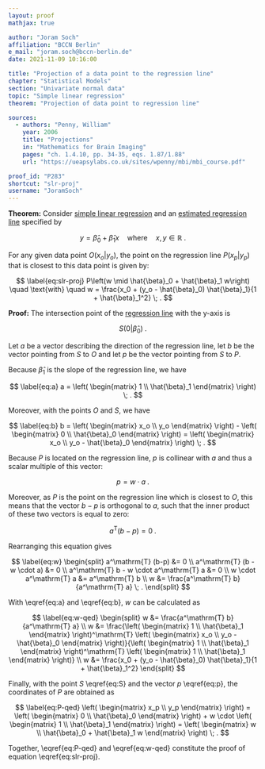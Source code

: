```yaml
---
layout: proof
mathjax: true

author: "Joram Soch"
affiliation: "BCCN Berlin"
e_mail: "joram.soch@bccn-berlin.de"
date: 2021-11-09 10:16:00

title: "Projection of a data point to the regression line"
chapter: "Statistical Models"
section: "Univariate normal data"
topic: "Simple linear regression"
theorem: "Projection of data point to regression line"

sources:
  - authors: "Penny, William"
    year: 2006
    title: "Projections"
    in: "Mathematics for Brain Imaging"
    pages: "ch. 1.4.10, pp. 34-35, eqs. 1.87/1.88"
    url: "https://ueapsylabs.co.uk/sites/wpenny/mbi/mbi_course.pdf"

proof_id: "P283"
shortcut: "slr-proj"
username: "JoramSoch"
---
```



**Theorem:** Consider [simple linear regression](/D/slr) and an [estimated regression line](/D/regline) specified by

$$ \label{eq:slr-regline}
y = \hat{\beta}_0 + \hat{\beta}_1 x \quad \text{where} \quad x,y \in \mathbb{R} \; .
$$

For any given data point $O(x_o \vert y_o)$, the point on the regression line $P(x_p \vert y_p)$ that is closest to this data point is given by:

$$ \label{eq:slr-proj}
P\left(w \mid \hat{\beta}_0 + \hat{\beta}_1 w\right) \quad \text{with} \quad w = \frac{x_0 + (y_o - \hat{\beta}_0) \hat{\beta}_1}{1 + \hat{\beta}_1^2} \; .
$$


**Proof:** The intersection point of the [regression line](/D/regline) with the y-axis is

$$ \label{eq:S}
S(0 \vert \hat{\beta}_0) \; .
$$

Let $a$ be a vector describing the direction of the regression line, let $b$ be the vector pointing from $S$ to $O$ and let $p$ be the vector pointing from $S$ to $P$.

Because $\hat{\beta}_1$ is the slope of the regression line, we have

$$ \label{eq:a}
a = \left( \begin{matrix} 1 \\ \hat{\beta}_1 \end{matrix} \right) \; .
$$

Moreover, with the points $O$ and $S$, we have

$$ \label{eq:b}
b = \left( \begin{matrix} x_o \\ y_o \end{matrix} \right) - \left( \begin{matrix} 0 \\ \hat{\beta}_0 \end{matrix} \right) = \left( \begin{matrix} x_o \\ y_o - \hat{\beta}_0 \end{matrix} \right) \; .
$$

Because $P$ is located on the regression line, $p$ is collinear with $a$ and thus a scalar multiple of this vector:

$$ \label{eq:p}
p = w \cdot a \; .
$$

Moreover, as $P$ is the point on the regression line which is closest to $O$, this means that the vector $b-p$ is orthogonal to $a$, such that the inner product of these two vectors is equal to zero:

$$ \label{eq:a-b-p-orth}
a^\mathrm{T} (b-p) = 0 \; .
$$

Rearranging this equation gives

$$ \label{eq:w}
\begin{split}
a^\mathrm{T} (b-p) &= 0 \\
a^\mathrm{T} (b - w \cdot a) &= 0 \\
a^\mathrm{T} b - w \cdot a^\mathrm{T} a &= 0 \\
w \cdot a^\mathrm{T} a &= a^\mathrm{T} b \\
w &= \frac{a^\mathrm{T} b}{a^\mathrm{T} a} \; .
\end{split}
$$

With \eqref{eq:a} and \eqref{eq:b}, $w$ can be calculated as

$$ \label{eq:w-qed}
\begin{split}
w &= \frac{a^\mathrm{T} b}{a^\mathrm{T} a} \\
w &= \frac{\left( \begin{matrix} 1 \\ \hat{\beta}_1 \end{matrix} \right)^\mathrm{T} \left( \begin{matrix} x_o \\ y_o - \hat{\beta}_0 \end{matrix} \right)}{\left( \begin{matrix} 1 \\ \hat{\beta}_1 \end{matrix} \right)^\mathrm{T} \left( \begin{matrix} 1 \\ \hat{\beta}_1 \end{matrix} \right)} \\
w &= \frac{x_0 + (y_o - \hat{\beta}_0) \hat{\beta}_1}{1 + \hat{\beta}_1^2}
\end{split}
$$

Finally, with the point $S$ \eqref{eq:S} and the vector $p$ \eqref{eq:p}, the coordinates of $P$ are obtained as

$$ \label{eq:P-qed}
\left( \begin{matrix} x_p \\ y_p \end{matrix} \right) = \left( \begin{matrix} 0 \\ \hat{\beta}_0 \end{matrix} \right) + w \cdot \left( \begin{matrix} 1 \\ \hat{\beta}_1 \end{matrix} \right) = \left( \begin{matrix} w \\ \hat{\beta}_0 + \hat{\beta}_1 w \end{matrix} \right) \; .
$$

Together, \eqref{eq:P-qed} and \eqref{eq:w-qed} constitute the proof of equation \eqref{eq:slr-proj}.